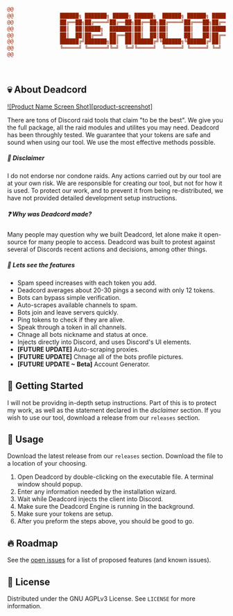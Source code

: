 ```diff
@@                                                                                                @@
@@               ██████╗ ███████╗ █████╗ ██████╗  ██████╗ ██████╗ ██████╗ ██████╗                 @@
@@               ██╔══██╗██╔════╝██╔══██╗██╔══██╗██╔════╝██╔═══██╗██╔══██╗██╔══██╗                @@
@@               ██║  ██║█████╗  ███████║██║  ██║██║     ██║   ██║██████╔╝██║  ██║                @@
@@               ██║  ██║██╔══╝  ██╔══██║██║  ██║██║     ██║   ██║██╔══██╗██║  ██║                @@
@@               ██████╔╝███████╗██║  ██║██████╔╝╚██████╗╚██████╔╝██║  ██║██████╔╝                @@
@@               ╚═════╝ ╚══════╝╚═╝  ╚═╝╚═════╝  ╚═════╝ ╚═════╝ ╚═╝  ╚═╝╚═════╝                 @@
@@                                                                                                @@
```

<br>

## 💀 About Deadcord

[![Product Name Screen Shot][product-screenshot]](https://example.com)

There are tons of Discord raid tools that claim "to be the best". We give you the full package, all the raid modules and utilites you may need. Deadcord has been throughly tested. We guarantee that your tokens are safe and sound when using our tool. We use the most effective methods possible.


##### 🚨 Disclaimer
I do not endorse nor condone raids. Any actions carried out by our tool are at your own risk. We are responsible for creating our tool, but not for how it is used.
To protect our work, and to prevent it from being re-distributed, we have not provided detailed development setup instructions.

##### ❓ Why was Deadcord made?
Many people may question why we built Deadcord, let alone make it open-source for many people to access. Deadcord was built to protest against several of Discords recent actions and decisions, among other things.

##### 🚀 Lets see the features
* Spam speed increases with each token you add.
* Deadcord averages about 20-30 pings a second with only 12 tokens.
* Bots can bypass simple verification.
* Auto-scrapes available channels to spam.
* Bots join and leave servers quickly. 
* Ping tokens to check if they are alive.
* Speak through a token in all channels.
* Chnage all bots nickname and status at once.
* Injects directly into Discord, and uses Discord's UI elements.
* **[FUTURE UPDATE]** Auto-scraping proxies.
* **[FUTURE UPDATE]** Chnage all of the bots profile pictures.
* **[FUTURE UPDATE ~ Beta]** Account Generator.

## 🏁 Getting Started

I will not be providng in-depth setup instructions. Part of this is to protect my work, as well as the statement declared in the *dsclaimer* section. If you wish to use our tool, download a release from our `releases` section.

## 🧰 Usage

Download the latest release from our `releases` section. Download the file to a location of your choosing.

1. Open Deadcord by double-clicking on the executable file. A terminal window should popup.
2. Enter any information needed by the installation wizard. 
3. Wait while Deadcord injects the client into Discord.
4. Make sure the Deadcord Engine is running in the background.
5. Make sure your tokens are setup.
6. After you preform the steps above, you should be good to go. 

## 🔥 Roadmap

See the [open issues]() for a list of proposed features (and known issues).

## 📜 License

Distributed under the GNU AGPLv3 License. See `LICENSE` for more information.

